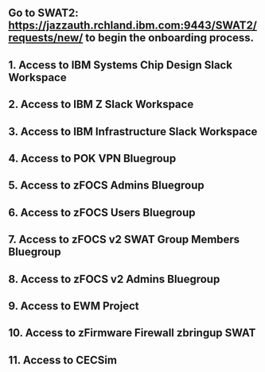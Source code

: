 ## Go to SWAT2: https://jazzauth.rchland.ibm.com:9443/SWAT2/requests/new/ to begin the onboarding process.

## 1. Access to IBM Systems Chip Design Slack Workspace
## 2. Access to IBM Z Slack Workspace
## 3. Access to IBM Infrastructure Slack Workspace
## 4. Access to POK VPN Bluegroup
## 5. Access to zFOCS Admins Bluegroup
## 6. Access to zFOCS Users Bluegroup
## 7. Access to zFOCS v2 SWAT Group Members Bluegroup
## 8. Access to zFOCS v2 Admins Bluegroup
## 9. Access to EWM Project
## 10. Access to zFirmware Firewall zbringup SWAT
## 11. Access to CECSim
